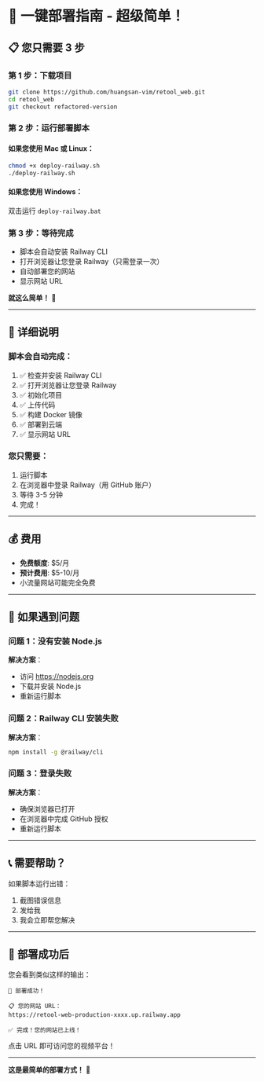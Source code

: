 # 🚀 一键部署指南 - 超级简单！

## 📋 您只需要 3 步

### 第 1 步：下载项目
```bash
git clone https://github.com/huangsan-vim/retool_web.git
cd retool_web
git checkout refactored-version
```

### 第 2 步：运行部署脚本

#### 如果您使用 Mac 或 Linux：
```bash
chmod +x deploy-railway.sh
./deploy-railway.sh
```

#### 如果您使用 Windows：
双击运行 `deploy-railway.bat`

### 第 3 步：等待完成
- 脚本会自动安装 Railway CLI
- 打开浏览器让您登录 Railway（只需登录一次）
- 自动部署您的网站
- 显示网站 URL

**就这么简单！** 🎉

---

## 🎯 详细说明

### 脚本会自动完成：

1. ✅ 检查并安装 Railway CLI
2. ✅ 打开浏览器让您登录 Railway
3. ✅ 初始化项目
4. ✅ 上传代码
5. ✅ 构建 Docker 镜像
6. ✅ 部署到云端
7. ✅ 显示网站 URL

### 您只需要：

1. 运行脚本
2. 在浏览器中登录 Railway（用 GitHub 账户）
3. 等待 3-5 分钟
4. 完成！

---

## 💰 费用

- **免费额度**: $5/月
- **预计费用**: $5-10/月
- 小流量网站可能完全免费

---

## 🔧 如果遇到问题

### 问题 1：没有安装 Node.js

**解决方案**：
- 访问 https://nodejs.org
- 下载并安装 Node.js
- 重新运行脚本

### 问题 2：Railway CLI 安装失败

**解决方案**：
```bash
npm install -g @railway/cli
```

### 问题 3：登录失败

**解决方案**：
- 确保浏览器已打开
- 在浏览器中完成 GitHub 授权
- 重新运行脚本

---

## 📞 需要帮助？

如果脚本运行出错：
1. 截图错误信息
2. 发给我
3. 我会立即帮您解决

---

## 🎊 部署成功后

您会看到类似这样的输出：
```
🎉 部署成功！

📋 您的网站 URL：
https://retool-web-production-xxxx.up.railway.app

✅ 完成！您的网站已上线！
```

点击 URL 即可访问您的视频平台！

---

**这是最简单的部署方式！** 🚀